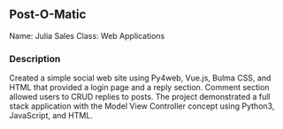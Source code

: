 ## Post-O-Matic

Name: Julia Sales
Class: Web Applications

### Description

Created a simple social web site using Py4web, Vue.js, Bulma CSS, and HTML that provided a login page and a reply section. Comment section allowed users to CRUD replies to posts. The project demonstrated a full stack application with the Model View Controller concept using Python3, JavaScript, and HTML.